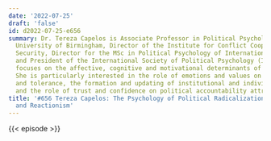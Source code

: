 ```yaml
---
date: '2022-07-25'
draft: 'false'
id: d2022-07-25-e656
summary: Dr. Tereza Capelos is Associate Professor in Political Psychology at the
  University of Birmingham, Director of the Institute for Conflict Cooperation and
  Security, Director for the MSc in Political Psychology of International Relations,
  and President of the International Society of Political Psychology (ISPP). Her research
  focuses on the affective, cognitive and motivational determinants of political judgments.
  She is particularly interested in the role of emotions and values on political radicalization
  and tolerance, the formation and updating of institutional and individual reputations
  and the role of trust and confidence on political accountability attributions.
title: '#656 Tereza Capelos: The Psychology of Political Radicalization, Tolerance,
  and Reactionism'
---
```

{{< episode >}}
